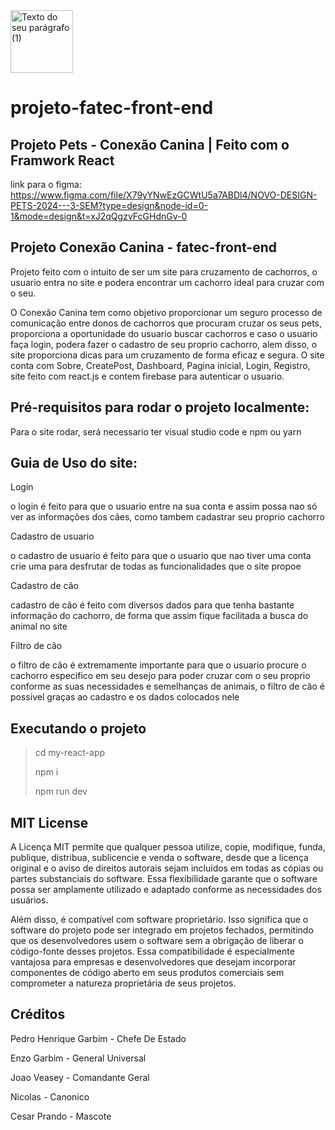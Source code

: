 <img src="https://github.com/joaoveasey/projeto-fatec-front-end/assets/133874619/71769ebd-b1ad-4193-a70f-6f7f04efa5cf" width="100" height="100" alt="Texto do seu parágrafo (1)">

# projeto-fatec-front-end 
## Projeto Pets - Conexão Canina | Feito com o Framwork React
link para o figma: https://www.figma.com/file/X79yYNwEzGCWtU5a7ABDl4/NOVO-DESIGN-PETS-2024---3-SEM?type=design&node-id=0-1&mode=design&t=xJ2qQgzvFcGHdnGv-0


## Projeto Conexão Canina - fatec-front-end 
Projeto feito com o intuito de ser um site para cruzamento de cachorros, o usuario entra no site e podera encontrar um cachorro ideal para cruzar com o seu.

O Conexão Canina tem como objetivo proporcionar um seguro processo de comunicação entre donos de cachorros que procuram cruzar os seus pets, proporciona a oportunidade do usuario buscar cachorros e caso o usuario faça login, podera fazer o cadastro de seu proprio cachorro, alem disso, o site proporciona dicas para um cruzamento de forma eficaz e segura. O site conta com Sobre, CreatePost, Dashboard, Pagina inicial, Login, Registro, site feito com react.js e contem firebase para autenticar o usuario. 

## Pré-requisitos para rodar o projeto localmente:
Para o site rodar, será necessario ter visual studio code e npm ou yarn

## Guia de Uso do site:
Login

o login é feito para que o usuario entre na sua conta e assim possa nao só ver as informações dos cães, como tambem cadastrar seu proprio cachorro

Cadastro de usuario

o cadastro de usuario é feito para que o usuario que nao tiver uma conta crie uma para desfrutar de todas as funcionalidades que o site propoe 

Cadastro de cão

cadastro de cão é feito com diversos dados para que tenha bastante informação do cachorro, de forma que assim fique facilitada a busca do animal no site

Filtro de cão

o filtro de cão é extremamente importante para que o usuario procure o cachorro especifico em seu desejo para poder cruzar com o seu proprio conforme as suas necessidades e semelhanças de animais, o filtro de cão é possivel graças ao cadastro e os dados colocados nele

## Executando o projeto
> cd my-react-app
> 
> npm i
> 
> npm run dev
## MIT License
A Licença MIT permite que qualquer pessoa utilize, copie, modifique, funda, publique, distribua, sublicencie e venda o software, desde que a licença original e o aviso de direitos autorais sejam incluídos em todas as cópias ou partes substanciais do software. Essa flexibilidade garante que o software possa ser amplamente utilizado e adaptado conforme as necessidades dos usuários.

Além disso, é compatível com software proprietário. Isso significa que o software do projeto pode ser integrado em projetos fechados, permitindo que os desenvolvedores usem o software sem a obrigação de liberar o código-fonte desses projetos. Essa compatibilidade é especialmente vantajosa para empresas e desenvolvedores que desejam incorporar componentes de código aberto em seus produtos comerciais sem comprometer a natureza proprietária de seus projetos.

## Créditos
Pedro Henrique Garbim - Chefe De Estado

Enzo Garbim - General Universal 

Joao Veasey - Comandante Geral

 Nicolas - Canonico

Cesar Prando - Mascote 

